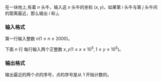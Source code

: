 在一块地上,有着 $n$ 头牛，输入这 $n$ 头牛的坐标 $(x,y)$，如果第 $i$ 头牛与第 $j$ 头牛间的距离最近，那么输出 $i$ 和 $j$。

### 输入格式

第一行输入整数 $n(1\leq n \leq 2000)$。

下面 $n$ 行 每行输入两个正整数 $x,y(1\leq x\leq 10^5,1\leq y\leq 10^5)$。

### 输出格式

输出最近的两个点的序号，点的序号是从 $1$ 开始计数的。
